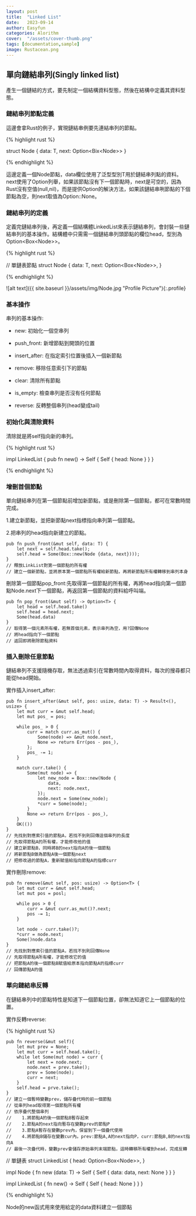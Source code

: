 ```yaml
---
layout: post
title:  "Linked List"
date:   2023-09-14
author: Easyfun
categories: Alorithm
cover:  "/assets/cover-thumb.png"
tags: [documentation,sample]
image: Rustacean.png
---
```


## 單向鏈結串列(Singly linked list)

產生一個鏈結的方式，要先制定一個結構資料型態，然後在結構中定義其資料型態。


### 鏈結串列節點定義

這邊會拿Rust的例子，實現鏈結串例要先連結串列的節點。

{% highlight rust %}

struct Node<T> {
    data: T,
    next: Option<Bix<Node<T>>>
}

{% endhighlight %}

這邊定義一個Node節點，data欄位使用了泛型型別T用於鏈結串列點的資料。next使用了Option列舉，如果該節點沒有下一個節點時，next是可空的，因為Rust沒有空值(null,nil)，而是提供Option的解決方法，如果該鏈結串咧節點的下個節點為空，則next取值為Option::None。

### 鏈結串列的定義

定義完鏈結串列後，再定義一個結構體LinkedList來表示鏈結串列，會封裝一些鏈結串列的基本操作。結構體中只需需一個鏈結串列頭節點的欄位head，型別為Option<Box<Node<T>>>。

{% highlight rust %}

// 單鏈表節點
struct Node<T> {
    data: T,
    next: Option<Box<Node<T>>>,
}

{% endhighlight %}


![alt text]({{ site.baseurl }}/assets/img/Node.jpg "Profile Picture"){:.profile}

### 基本操作

串列的基本操作:

* new: 初始化一個空串列

* push_front: 新增節點到開頭的位置

* insert_after: 在指定索引位置後插入一個新節點

* remove: 移除任意索引下的節點

* clear: 清除所有節點

* is_empty: 檢查串列是否沒有任何節點

* reverse: 反轉整個串列(head變成tail)

### 初始化與清除資料

清除就是將self指向新的串列。

{% highlight rust %}

impl<T> LinkedList<T> {
    pub fn new() -> Self {
        Self { head: None }
    }
}

{% endhighlight %}

### 增刪首個節點

單向鏈結串列在第一個節點前增加新節點，或是刪除第一個節點，都可在常數時間完成。

1.建立新節點，並把新節點next指標指向串列第一個節點。

2.把串列的head指向新建立的節點。


    pub fn push_front(&mut self, data: T) {
        let next = self.head.take();
        self.head = Some(Box::new(Node {data, next})));
    }
    // 釋放LinkList對第一個節點的所有權
    // 建立一個新節點，並將原本第一個節點所有權給新節點，再將新節點所有權轉移到串列本身

刪除第一個節點pop_front:先取得第一個節點的所有權，再將head指向第一個節點Node.next下一個節點，再返回第一個節點的資料給呼叫端。

    pub fn pop_front(&mut self) -> Option<T> {
        let head = self.head.take()
        self.head = head.next;
        Some(head.data)
    }
    // 取得第一個元素所有權，若無首個元素，表示串列為空，用?回傳None
    // 將head指向下一個節點
    // 返回即將刪除節點資料


### 插入刪除任意節點

鏈結串列不支援隨機存取，無法透過索引在常數時間內取得資料，每次的搜尋都只能從head開始。

實作插入insert_after:

    pub fn insert_after(&mut self, pos: usize, data: T) -> Result<(), usize> {
        let mut curr = &mut self.head;
        let mut pos_ = pos;

        while pos_ > 0 {
            curr = match curr.as_mut() {
                Some(node) => &mut node.next,
                None => return Err(pos - pos_),
            };
            pos_ -= 1;
        }

        match curr.take() {
            Some(mut node) => {
                let new_node = Box::new(Node {
                    data,
                    next: node.next,
                });
                node.next = Some(new_node);
                *curr = Some(node);
            }
            None => return Err(pos - pos_),
        }
        OK(())
    }
    // 先找到對應索引值的節點A，若找不到則回傳這個串列的長度
    // 先取得節點A的所有權，才能修改他的值
    // 建立新節點B，同時將B的next指向A的後一個節點
    // 將新節點B做為節點A後一個節點next
    // 把修改過的節點A，重新賦值給指向節點A的指標curr


實作刪除remove:

    pub fn remove(&mut self, pos: usize) -> Option<T> {
        let mut curr = &mut self.head;
        let mut pos = posl;

        while pos > 0 {
            curr = &mut curr.as_mut()?.next;
            pos -= 1;
        }

        let node - curr.take()?;
        *curr = node.next;
        Some()node.data
    }
    // 先找到對應索引值的節點A，若找不到則回傳None
    // 先取得節點A所有權，才能修改它的值
    // 把節點A的後一個節點B賦值給原本指向節點A的指標curr
    // 回傳節點A的值


### 單向鏈結串反轉

在鏈結串列中的節點特性是知道下一個節點位置，卻無法知道它上一個節點的位置。

實作反轉reverse:
 
{% highlight rust %}

    pub fn reverse(&mut self){
        let mut prev = None;
        let mut curr = self.head.take();
        while let Some(mut node) = curr {
            let next = node.next;
            node.next = prev.take();
            prev = Some(node);
            curr = next;
        }
        self.head = prve.take();
    }
    // 建立一個暫時變數prev，儲存疊代時的前一個節點
    // 從串列head取得第一個節點所有權
    // 依序疊代整個串列
    //    1.將節點A的後一個節點B暫存起來
    //    2.節點A的next指向暫存在變數prev的節點P
    //    3.節點A暫存在變數prev內，保留到下一個疊代使用
    //    4.將節點B儲存在變數cur內。prev:節點A,A的next指向P，curr:節點B,B的next指向A
    // 最後一次疊代時，變數prev會儲存原始串列末端節點，這時轉移所有權到head，完成反轉
    
// 單鏈表
struct LinkedList<T> {
    head: Option<Box<Node<T>>>,
}

impl<t> Node<T> {
    fn new (data: T) -> Self {
        Self { data: data, next: None }
    }
}

impl<T> LinkedList<T> {
    fn new() -> Self {
        Self { head: None }
    }
}

{% endhighlight %}

Node的new函式用來使用給定的data資料建立一個節點



